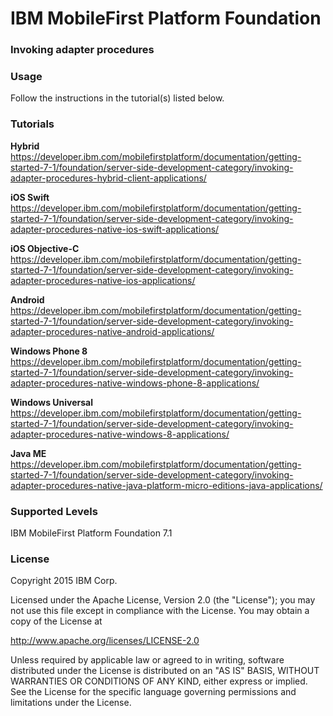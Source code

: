 IBM MobileFirst Platform Foundation
===
### Invoking adapter procedures


### Usage
Follow the instructions in the tutorial(s) listed below.

### Tutorials
**Hybrid**
https://developer.ibm.com/mobilefirstplatform/documentation/getting-started-7-1/foundation/server-side-development-category/invoking-adapter-procedures-hybrid-client-applications/

**iOS Swift**
https://developer.ibm.com/mobilefirstplatform/documentation/getting-started-7-1/foundation/server-side-development-category/invoking-adapter-procedures-native-ios-swift-applications/

**iOS Objective-C**
https://developer.ibm.com/mobilefirstplatform/documentation/getting-started-7-1/foundation/server-side-development-category/invoking-adapter-procedures-native-ios-applications/

**Android**
https://developer.ibm.com/mobilefirstplatform/documentation/getting-started-7-1/foundation/server-side-development-category/invoking-adapter-procedures-native-android-applications/

**Windows Phone 8**
https://developer.ibm.com/mobilefirstplatform/documentation/getting-started-7-1/foundation/server-side-development-category/invoking-adapter-procedures-native-windows-phone-8-applications/

**Windows Universal**
https://developer.ibm.com/mobilefirstplatform/documentation/getting-started-7-1/foundation/server-side-development-category/invoking-adapter-procedures-native-windows-8-applications/

**Java ME**
https://developer.ibm.com/mobilefirstplatform/documentation/getting-started-7-1/foundation/server-side-development-category/invoking-adapter-procedures-native-java-platform-micro-editions-java-applications/

### Supported Levels
IBM MobileFirst Platform Foundation 7.1

### License
Copyright 2015 IBM Corp.

Licensed under the Apache License, Version 2.0 (the "License");
you may not use this file except in compliance with the License.
You may obtain a copy of the License at

http://www.apache.org/licenses/LICENSE-2.0

Unless required by applicable law or agreed to in writing, software
distributed under the License is distributed on an "AS IS" BASIS,
WITHOUT WARRANTIES OR CONDITIONS OF ANY KIND, either express or implied.
See the License for the specific language governing permissions and
limitations under the License.
